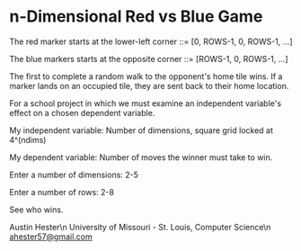 # n-Dimensional Red vs Blue Game

The red marker starts at the lower-left corner ::= [0, ROWS-1, 0, ROWS-1, ...] 

The blue markers starts at the opposite corner ::= [ROWS-1, 0, ROWS-1, ...]

The first to complete a random walk to the opponent's home tile wins.
If a marker lands on an occupied tile, they are sent back to their home
location.

For a school project in which we must examine an independent variable's effect
on a chosen dependent variable.

My independent variable: Number of dimensions, square grid locked at 4^(ndims)

My dependent variable: Number of moves the winner must take to win. 

Enter a number of dimensions: 2-5

Enter a number of rows: 2-8

See who wins.

Austin Hester\n
University of Missouri - St. Louis, Computer Science\n
ahester57@gmail.com
